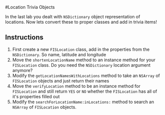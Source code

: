 #Location Trivia Objects

In the last lab you dealt with `NSDictionary` object representation of locations. Now lets convert these to proper classes and add in trivia items!

## Instructions

 1. First create a new `FISLocation` class, add in the properties from the `NSDictionary`. So name, latitude and longitude
 2. Move the `shortenLocationName` method to an instance method for your `FISLocation` class. Do you need the `NSDictionary` location argument anymore?
 3. Modify the `getLocationNamesWithLocations` method to take an `NSArray` of `FISLocation` objects and just return their names
 4. Move the `verifyLocation` method to be an instance method for `FISLocation` and still return `YES` or `NO` whether the `FISLocation` has all of it's properties filled out
 5. Modify the `searchForLocationName:inLocations:` method to search an `NSArray` of `FISLocation` objects.
